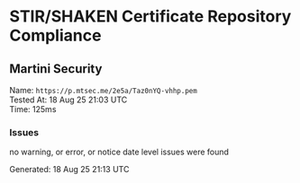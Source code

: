 # STIR/SHAKEN Certificate Repository Compliance

## Martini Security

Name: `https://p.mtsec.me/2e5a/Taz0nYQ-vhhp.pem`\
Tested At: 18 Aug 25 21:03 UTC\
Time: 125ms

### Issues

no warning, or error, or notice date level issues were found

Generated: 18 Aug 25 21:13 UTC